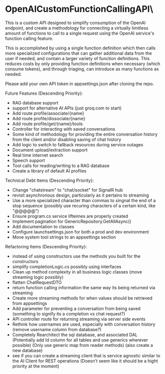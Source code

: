 # OpenAICustomFunctionCallingAPI\

This is a custom API designed to simplify consumption of the OpenAI endpoint, and create a methodology for connecting a virtually limitless amount of functions to call to a single request using the OpenAI service's function calling feature.

This is accomplished by using a single function definition which then calls more specialized configurations that can gather additional data from the user if needed, and contain a larger variety of function definitions. This reduces costs by only providing function definitions when necessary (which consume tokens), and through triaging, can introduce as many functions as needed.

Please add your own API token in appsettings.json after cloning the repo.

Future Features (Descending Priority):
- RAG database support
- support for alternative AI APIs (just groq.com to start)
- Add route profile/associate/{name}
- Add route profile/dissociate/{name}
- Add route profile/get/{name}/tools
- Controller for interacting with saved conversations
- Some kind of methodology for providing the entire conversation history from the client and/or disabling saving of chat history
- Add logic to switch to fallback resources during service outages
- Document upload/extraction support
- Real time internet search
- Speech support
- Tool calls for reading/writing to a RAG database
- Create a library of default AI profiles

Technical Debt Items (Descending Priority):
- Change "chatstream" to "chat/socket" for SignalR hub
- revisit asynchronous design, particularly as it pertains to streaming
- Use a more specialized character than commas to singnal the end of a stop sequence (possibly use recuring characters of a certain kind, like "@@@@@")
- Ensure program.cs service lifteimes are properly created
- Implement pagination for GenericRepository.GetAllAsync()
- Add documentation to classes
- Configure launchsettings.json for both a prod and dev environment
- Move system tool strings to an appsettings section

Refactoring Items (Descending Priority):
- instead of using constructors use the methods you built for the constructors
- simplify completionLogic.cs possibly using interfaces
- Clean up method complexity in all business logic classes (move streaming logic possibly)
- flatten ChatRequestDTO
- return function calling information the same way its being returned via streaming
- Create more streaming methods for when values should be retrieved from appsettings
- Add parameter for preventing a conversation from being saved (something to signify its a completion vs chat request?)
- API controller route for returning streaming via server side events
- Rethink how usernames are used, especially with conversation history (remove username column from database?)
- Completely Rearchitect the sql database, and associated DAL (Potentially add Id column for all tables and use generics wherever possible) (Only use generic map from reader methods) (also create a new database)
- see if you can create a streaming client that is service agnostic similar to the AI Client for REST operations (Doesn't seem like it should be a hight priority at the moment)